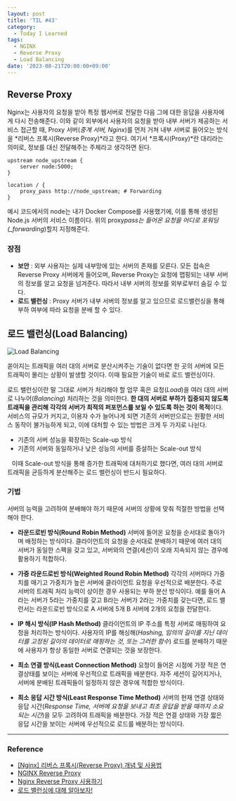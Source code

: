 ```yaml
---
layout: post
title: 'TIL #43'
category:
  - Today I Learned
tags:
  - NGINX
  - Reverse Proxy
  - Load Balancing
date: '2023-08-21T20:00:00+09:00'
---
```


## Reverse Proxy

Nginx는 사용자의 요청을 받아 특정 웹서버로 전달한 다음 그에 대한 응답을 사용자에게 다시 전송해준다. 이와 같이 외부에서 사용자의 요청을 받아 내부 서버가 제공하는 서비스 접근할 때, Proxy 서버(_중계 서버, Nginx_)를 먼저 거쳐 내부 서버로 들어오는 방식을 *리버스 프록시(Reverse Proxy)*라고 한다. 여기서 *프록시(Proxy)*란 대리라는 의미로, 정보를 대신 전달해주는 주체라고 생각하면 된다.

```nginx
upstream node_upstream {
	server node:5000;
}

location / {
	proxy_pass http://node_upstream; # Forwarding
}
```

예시 코드에서의 node는 내가 Docker Compose를 사용했기에, 이를 통해 생성된 Node.js 서버의 서비스 이름이다. 위의 proxy*pass는 들어온 요청을 어디로 포워딩(\_forwarding*)할지 지정해준다.

### 장점

- **보안** : 외부 사용자는 실제 내부망에 있는 서버의 존재를 모른다. 모든 접속은 Reverse Proxy 서버에게 들어오며, Reverse Proxy는 요청에 맵핑되는 내부 서버의 정보를 알고 요청을 넘겨준다. 따라서 내부 서버의 정보를 외부로부터 숨길 수 있다.
- **로드 밸런싱** : Proxy 서버가 내부 서버의 정보를 알고 있으므로 로드밸런싱을 통해 부하 여부에 따라 요청을 분배 할 수 있다.

## 로드 밸런싱(Load Balancing)

![Load Balancing](https://user-images.githubusercontent.com/50273712/140634974-ff0038af-e9b6-48ef-a565-1d454f32377c.png)

쏟아지는 트래픽을 여러 대의 서버로 분산시켜주는 기술이 없다면 한 곳의 서버에 모든 트래픽이 몰리는 상황이 발생할 것이다. 이때 필요한 기술이 바로 로드 밸런싱이다.

로드 밸런싱이란 말 그대로 서버가 처리해야 할 업무 혹은 요청(_Load_)을 여러 대의 서버로 나누어(_Balancing_) 처리하는 것을 의미한다. **한 대의 서버로 부하가 집중되지 않도록 트래픽을 관리해 각각의 서버가 최적의 퍼포먼스를 보일 수 있도록 하는 것이 목적**이다.
서비스의 규모가 커지고, 이용자 수가 늘어나게 되면 기존의 서버만으로는 원활한 서비스 동작이 불가능하게 되고, 이에 대처할 수 있는 방법은 크게 두 가지로 나뉜다.

- 기존의 서버 성능을 확장하는 Scale-up 방식
- 기존의 서버와 동일하거나 낮은 성능의 서버를 증설하는 Scale-out 방식

⠀이때 Scale-out 방식을 통해 증가한 트래픽에 대처하기로 했다면, 여러 대의 서버로 트래픽을 균등하게 분산해주는 로드 밸런싱이 반드시 필요하다.

### 기법

서버의 능력을 고려하여 분배해야 하기 때문에 서버의 상황에 맞춰 적절한 방법을 선택해야 한다.

- **라운드로빈 방식(Round Robin Method)**
  서버에 들어온 요청을 순서대로 돌아가며 배정하는 방식이다. 클라이언트의 요청을 순서대로 분배하기 때문에 여러 대의 서버가 동일한 스펙을 갖고 있고, 서버와의 연결(세션)이 오래 지속되지 않는 경우에 활용하기 적합하다.

- **가중 라운드로빈 방식(Weighted Round Robin Method)**
  각각의 서버마다 가중치를 매기고 가중치가 높은 서버에 클라이언트 요청을 우선적으로 배분한다. 주로 서버의 트래픽 처리 능력이 상이한 경우 사용되는 부하 분산 방식이다. 예를 들어 A라는 서버가 5라는 가중치를 갖고 B라는 서버가 2라는 가중치를 갖는다면, 로드 밸런서는 라운드로빈 방식으로 A 서버에 5개 B 서버에 2개의 요청을 전달한다.

- **IP 해시 방식(IP Hash Method)**
  클라이언트의 IP 주소를 특정 서버로 매핑하여 요청을 처리하는 방식이다. 사용자의 IP를 해싱해(_Hashing, 임의의 길이를 지닌 데이터를 고정된 길이의 데이터로 매핑하는 것, 또는 그러한 함수_) 로드를 분배하기 때문에 사용자가 항상 동일한 서버로 연결되는 것을 보장한다.

- **최소 연결 방식(Least Connection Method)**
  요청이 들어온 시점에 가장 적은 연결상태를 보이는 서버에 우선적으로 트래픽을 배분한다. 자주 세션이 길어지거나, 서버에 분배된 트래픽들이 일정하지 않은 경우에 적합한 방식이다.

- **최소 응답 시간 방식(Least Response Time Method)**
  서버의 현재 연결 상태와 응답 시간(_Response Time, 서버에 요청을 보내고 최초 응답을 받을 때까지 소요되는 시간_)을 모두 고려하여 트래픽을 배분한다. 가장 적은 연결 상태와 가장 짧은 응답 시간을 보이는 서버에 우선적으로 로드를 배분하는 방식이다.

---

### Reference

- [\[Nginx\] 리버스 프록시\(Reverse Proxy\) 개념 및 사용법](https://narup.tistory.com/238)
- [NGINX Reverse Proxy](https://docs.nginx.com/nginx/admin-guide/web-server/reverse-proxy/)
- [Nginx Reverse Proxy 사용하기](https://medium.com/sjk5766/nginx-reverse-proxy-%EC%82%AC%EC%9A%A9%ED%95%98%EA%B8%B0-e11e18fcf843)
- [로드 밸런싱에 대해 알아보자!](https://tecoble.techcourse.co.kr/post/2021-11-07-load-balancing/)
